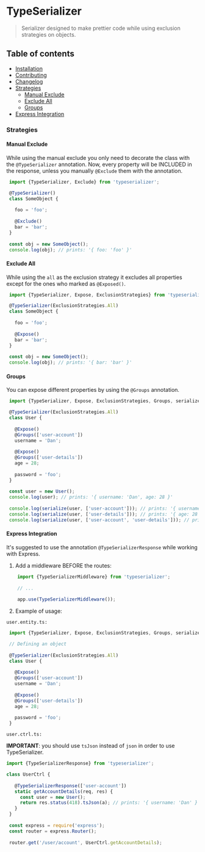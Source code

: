 # TypeSerializer

> Serializer designed to make prettier code while using exclusion strategies on objects. 

## Table of contents

 - [Installation](#installation)
 - [Contributing](#contributing)
 - [Changelog](CHANGELOG.md)
 - [Strategies](#strategies)
    - [Manual Exclude](#manual-exclude)
    - [Exclude All](#exclude-all)
    - [Groups](#groups)
 - [Express Integration](#express-integration)
 
### Strategies

#### Manual Exclude
 
 While using the manual exclude you only need to decorate the class with the `@TypeSerializer` annotation.
 Now, every property will be INCLUDED in the response, unless you manually `@Exclude` them with the annotation.
 
 
```typescript
 import {TypeSerializer, Exclude} from 'typeserializer';

 @TypeSerializer()
 class SomeObject {
 
   foo = 'foo';
   
   @Exclude()
   bar = 'bar';
 }
 
 const obj = new SomeObject();
 console.log(obj); // prints: '{ foo: 'foo' }'
````

#### Exclude All
 
 While using the `all` as the exclusion strategy it excludes all properties except for the ones who marked as `@Exposed()`.
 
```typescript
 import {TypeSerializer, Expose, ExclusionStrategies} from 'typeserializer';

 @TypeSerializer(ExclusionStrategies.All)
 class SomeObject {
 
   foo = 'foo';
   
   @Expose()
   bar = 'bar';
 }
 
 const obj = new SomeObject();
 console.log(obj); // prints: '{ bar: 'bar' }'
````

#### Groups
 
 You can expose different properties by using the `@Groups` annotation.
 
```typescript
 import {TypeSerializer, Expose, ExclusionStrategies, Groups, serialize} from 'typeserializer';

 @TypeSerializer(ExclusionStrategies.All)
 class User {
 
   @Expose()
   @Groups(['user-account'])
   username = 'Dan';
 
   @Expose()
   @Groups(['user-details'])
   age = 28;
 
   password = 'foo';
 }
 
 const user = new User();
 console.log(user); // prints: '{ username: 'Dan', age: 28 }'
 
 console.log(serialize(user, ['user-account'])); // prints: '{ username: 'Dan' }'
 console.log(serialize(user, ['user-details'])); // prints: '{ age: 28 }'
 console.log(serialize(user, ['user-account', 'user-details'])); // prints: '{ username: 'Dan', age: 28 }'
````

#### Express Integration
 
It's suggested to use the annotation `@TypeSerializerResponse` while working with Express.
 
 1. Add a middleware BEFORE the routes:
 
```typescript
    import {TypeSerializerMiddleware} from 'typeserializer';
    
    // ... 
    
    app.use(TypeSerializerMiddleware());
```

 2. Example of usage:
 
`user.entity.ts:`

```typescript
 import {TypeSerializer, Expose, ExclusionStrategies, Groups, serialize} from 'typeserializer';

 // Defining an object
 
 @TypeSerializer(ExclusionStrategies.All)
 class User {
 
   @Expose()
   @Groups(['user-account'])
   username = 'Dan';
 
   @Expose()
   @Groups(['user-details'])
   age = 28;
 
   password = 'foo';
 }
```


`user.ctrl.ts:`

**IMPORTANT**: you should use `tsJson` instead of `json` in order to use TypeSerializer.
 
```typescript
import {TypeSerializerResponse} from 'typeserializer';

class UserCtrl {
 
   @TypeSerializerResponse(['user-account'])
   static getAccountDetails(req, res) {
     const user = new User();
     return res.status(418).tsJson(a); // prints: '{ username: 'Dan' }'
   }
 }
 
 const express = require('express');
 const router = express.Router();
 
 router.get('/user/account', UserCtrl.getAccountDetails);
```

